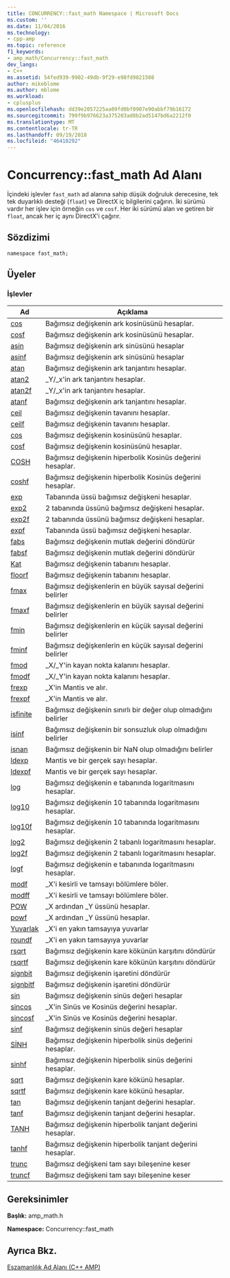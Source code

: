 ```yaml
---
title: CONCURRENCY::fast_math Namespace | Microsoft Docs
ms.custom: ''
ms.date: 11/04/2016
ms.technology:
- cpp-amp
ms.topic: reference
f1_keywords:
- amp_math/Concurrency::fast_math
dev_langs:
- C++
ms.assetid: 54fed939-9902-49db-9f29-e98fd9821508
author: mikeblome
ms.author: mblome
ms.workload:
- cplusplus
ms.openlocfilehash: dd39e2057225aa09fd0bf0907e90abbf79b16172
ms.sourcegitcommit: 799f9b976623a375203ad8b2ad5147bd6a2212f0
ms.translationtype: MT
ms.contentlocale: tr-TR
ms.lasthandoff: 09/19/2018
ms.locfileid: "46410292"
---
```

# <a name="concurrencyfastmath-namespace"></a>Concurrency::fast_math Ad Alanı

İçindeki işlevler `fast_math` ad alanına sahip düşük doğruluk derecesine, tek tek duyarlıklı desteği (`float`) ve DirectX iç bilgilerini çağırın. İki sürümü vardır her işlev için örneğin `cos` ve `cosf`. Her iki sürümü alan ve getiren bir `float`, ancak her iç aynı DirectX'i çağırır.

## <a name="syntax"></a>Sözdizimi

```
namespace fast_math;
```

## <a name="members"></a>Üyeler

### <a name="functions"></a>İşlevler

|Ad|Açıklama|
|----------|-----------------|
|[cos](concurrency-fast-math-namespace-functions.md#cos)|Bağımsız değişkenin ark kosinüsünü hesaplar.|
|[cosf](concurrency-fast-math-namespace-functions.md#cosf)|Bağımsız değişkenin ark kosinüsünü hesaplar.|
|[asin](concurrency-fast-math-namespace-functions.md#asin)|Bağımsız değişkenin ark sinüsünü hesaplar|
|[asinf](concurrency-fast-math-namespace-functions.md#asinf)|Bağımsız değişkenin ark sinüsünü hesaplar|
|[atan](concurrency-fast-math-namespace-functions.md#atan)|Bağımsız değişkenin ark tanjantını hesaplar.|
|[atan2](concurrency-fast-math-namespace-functions.md#atan2)|_Y/_x'in ark tanjantını hesaplar.|
|[atan2f](concurrency-fast-math-namespace-functions.md#atan2f)|_Y/_x'in ark tanjantını hesaplar.|
|[atanf](concurrency-fast-math-namespace-functions.md#atanf)|Bağımsız değişkenin ark tanjantını hesaplar.|
|[ceil](concurrency-fast-math-namespace-functions.md#ceil)|Bağımsız değişkenin tavanını hesaplar.|
|[ceilf](concurrency-fast-math-namespace-functions.md#ceilf)|Bağımsız değişkenin tavanını hesaplar.|
|[cos](concurrency-fast-math-namespace-functions.md#cos)|Bağımsız değişkenin kosinüsünü hesaplar.|
|[cosf](concurrency-fast-math-namespace-functions.md#cosf)|Bağımsız değişkenin kosinüsünü hesaplar.|
|[COSH](concurrency-fast-math-namespace-functions.md#cosh)|Bağımsız değişkenin hiperbolik Kosinüs değerini hesaplar.|
|[coshf](concurrency-fast-math-namespace-functions.md#coshf)|Bağımsız değişkenin hiperbolik Kosinüs değerini hesaplar.|
|[exp](concurrency-fast-math-namespace-functions.md#exp)|Tabanında üssü bağımsız değişkeni hesaplar.|
|[exp2](concurrency-fast-math-namespace-functions.md#exp2)|2 tabanında üssünü bağımsız değişkeni hesaplar.|
|[exp2f](concurrency-fast-math-namespace-functions.md#exp2f)|2 tabanında üssünü bağımsız değişkeni hesaplar.|
|[expf](concurrency-fast-math-namespace-functions.md#expf)|Tabanında üssü bağımsız değişkeni hesaplar.|
|[fabs](concurrency-fast-math-namespace-functions.md#fabs)|Bağımsız değişkenin mutlak değerini döndürür|
|[fabsf](concurrency-fast-math-namespace-functions.md#fabsf)|Bağımsız değişkenin mutlak değerini döndürür|
|[Kat](concurrency-fast-math-namespace-functions.md#floor)|Bağımsız değişkenin tabanını hesaplar.|
|[floorf](concurrency-fast-math-namespace-functions.md#floorf)|Bağımsız değişkenin tabanını hesaplar.|
|[fmax](concurrency-fast-math-namespace-functions.md#fmax)|Bağımsız değişkenlerin en büyük sayısal değerini belirler|
|[fmaxf](concurrency-fast-math-namespace-functions.md#fmaxf)|Bağımsız değişkenlerin en büyük sayısal değerini belirler|
|[fmin](concurrency-fast-math-namespace-functions.md#fmin)|Bağımsız değişkenlerin en küçük sayısal değerini belirler|
|[fminf](concurrency-fast-math-namespace-functions.md#fminf)|Bağımsız değişkenlerin en küçük sayısal değerini belirler|
|[fmod](concurrency-fast-math-namespace-functions.md#fmod)|_X/_Y'in kayan nokta kalanını hesaplar.|
|[fmodf](concurrency-fast-math-namespace-functions.md#fmodf)|_X/_Y'in kayan nokta kalanını hesaplar.|
|[frexp](concurrency-fast-math-namespace-functions.md#frexp)|_X'in Mantis ve alır.|
|[frexpf](concurrency-fast-math-namespace-functions.md#frexpf)|_X'in Mantis ve alır.|
|[isfinite](concurrency-fast-math-namespace-functions.md#isfinite)|Bağımsız değişkenin sınırlı bir değer olup olmadığını belirler|
|[isinf](concurrency-fast-math-namespace-functions.md#isinf)|Bağımsız değişkenin bir sonsuzluk olup olmadığını belirler|
|[isnan](concurrency-fast-math-namespace-functions.md#isnan)|Bağımsız değişkenin bir NaN olup olmadığını belirler|
|[ldexp](concurrency-fast-math-namespace-functions.md#ldexp)|Mantis ve bir gerçek sayı hesaplar.|
|[ldexpf](concurrency-fast-math-namespace-functions.md#ldexpf)|Mantis ve bir gerçek sayı hesaplar.|
|[log](concurrency-fast-math-namespace-functions.md#log)|Bağımsız değişkenin e tabanında logaritmasını hesaplar.|
|[log10](concurrency-fast-math-namespace-functions.md#log10)|Bağımsız değişkenin 10 tabanında logaritmasını hesaplar.|
|[log10f](concurrency-fast-math-namespace-functions.md#log10f)|Bağımsız değişkenin 10 tabanında logaritmasını hesaplar.|
|[log2](concurrency-fast-math-namespace-functions.md#log2)|Bağımsız değişkenin 2 tabanlı logaritmasını hesaplar.|
|[log2f](concurrency-fast-math-namespace-functions.md#log2f)|Bağımsız değişkenin 2 tabanlı logaritmasını hesaplar.|
|[logf](concurrency-fast-math-namespace-functions.md#logf)|Bağımsız değişkenin e tabanında logaritmasını hesaplar.|
|[modf](concurrency-fast-math-namespace-functions.md#modf)|_X'i kesirli ve tamsayı bölümlere böler.|
|[modff](concurrency-fast-math-namespace-functions.md#modff)|_X'i kesirli ve tamsayı bölümlere böler.|
|[POW](concurrency-fast-math-namespace-functions.md#pow)|_X ardından _Y üssünü hesaplar.|
|[powf](concurrency-fast-math-namespace-functions.md#powf)|_X ardından _Y üssünü hesaplar.|
|[Yuvarlak](concurrency-fast-math-namespace-functions.md#round)|_X'i en yakın tamsayıya yuvarlar|
|[roundf](concurrency-fast-math-namespace-functions.md#roundf)|_X'i en yakın tamsayıya yuvarlar|
|[rsqrt](concurrency-fast-math-namespace-functions.md#rsqrt)|Bağımsız değişkenin kare kökünün karşıtını döndürür|
|[rsqrtf](concurrency-fast-math-namespace-functions.md#rsqrtf)|Bağımsız değişkenin kare kökünün karşıtını döndürür|
|[signbit](concurrency-fast-math-namespace-functions.md#signbit)|Bağımsız değişkenin işaretini döndürür|
|[signbitf](concurrency-fast-math-namespace-functions.md#signbitf)|Bağımsız değişkenin işaretini döndürür|
|[sin](concurrency-fast-math-namespace-functions.md#sin)|Bağımsız değişkenin sinüs değeri hesaplar|
|[sincos](concurrency-fast-math-namespace-functions.md#sincos)|_X'in Sinüs ve Kosinüs değerini hesaplar.|
|[sincosf](concurrency-fast-math-namespace-functions.md#sincosf)|_X'in Sinüs ve Kosinüs değerini hesaplar.|
|[sinf](concurrency-fast-math-namespace-functions.md#sinf)|Bağımsız değişkenin sinüs değeri hesaplar|
|[SİNH](concurrency-fast-math-namespace-functions.md#sinh)|Bağımsız değişkenin hiperbolik sinüs değerini hesaplar.|
|[sinhf](concurrency-fast-math-namespace-functions.md#sinhf)|Bağımsız değişkenin hiperbolik sinüs değerini hesaplar.|
|[sqrt](concurrency-fast-math-namespace-functions.md#sqrt)|Bağımsız değişkenin kare kökünü hesaplar.|
|[sqrtf](concurrency-fast-math-namespace-functions.md#sqrtf)|Bağımsız değişkenin kare kökünü hesaplar.|
|[tan](concurrency-fast-math-namespace-functions.md#tan)|Bağımsız değişkenin tanjant değerini hesaplar.|
|[tanf](concurrency-fast-math-namespace-functions.md#tanf)|Bağımsız değişkenin tanjant değerini hesaplar.|
|[TANH](concurrency-fast-math-namespace-functions.md#tanh)|Bağımsız değişkenin hiperbolik tanjant değerini hesaplar.|
|[tanhf](concurrency-fast-math-namespace-functions.md#tanhf)|Bağımsız değişkenin hiperbolik tanjant değerini hesaplar.|
|[trunc](concurrency-fast-math-namespace-functions.md#trunc)|Bağımsız değişkeni tam sayı bileşenine keser|
|[truncf](concurrency-fast-math-namespace-functions.md#truncf)|Bağımsız değişkeni tam sayı bileşenine keser|

## <a name="requirements"></a>Gereksinimler

**Başlık:** amp_math.h

**Namespace:** Concurrency::fast_math

## <a name="see-also"></a>Ayrıca Bkz.

[Eşzamanlılık Ad Alanı (C++ AMP)](concurrency-namespace-cpp-amp.md)
